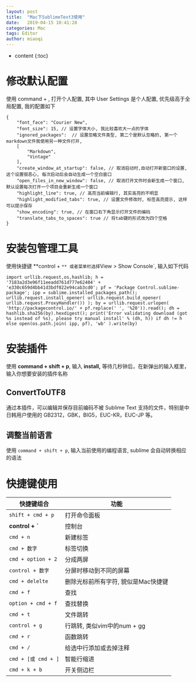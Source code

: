 ```yaml
---
layout: post
title:  "Mac下SublimeText3使用"
date:   2019-04-15 10:41:28
categories: Mac
tags: Editor
author: miaoqi
---
```


* content
{:toc}
# 修改默认配置

使用 command + , 打开个人配置, 其中 User Settings 是个人配置, 优先级高于全局配置, 我的配置如下

```
{
    "font_face": "Courier New", 
    "font_size": 15, // 设置字体大小, 我比较喜欢大一点的字体
    "ignored_packages":  // 设置忽略文件类型, 第二个是默认忽略的, 第一个markdown文件我使用另一种文件打开,
    [
        "Markdown",
        "Vintage"
    ],
    "create_window_at_startup": false, // 取消启动时,自动打开新窗口的设置, 这个设置很恶心, 每次启动后会自动生成一个空白窗口
    "open_files_in_new_window": false, // 取消打开文件时会新生成一个窗口, 默认设置每次打开一个项目会重新生成一个窗口
    "highlight_line": true, // 高亮当前编辑行, 其实高亮的不明显
    "highlight_modified_tabs": true, // 设置文件修改时, 标签高亮提示, 这样可以提示保存
    "show_encoding": true, // 在窗口右下角显示打开文件的编码
    "translate_tabs_to_spaces": true // 将tab键的形式改为四个空格
}
```

# 安装包管理工具

使用快捷键 **control + `** 或者菜单栏选择`View > Show Console`, 输入如下代码

```
import urllib.request,os,hashlib; h = '7183a2d3e96f11eeadd761d777e62404' + 'e330c659d4bb41d3bdf022e94cab3cd0'; pf = 'Package Control.sublime-package'; ipp = sublime.installed_packages_path(); urllib.request.install_opener( urllib.request.build_opener( urllib.request.ProxyHandler()) ); by = urllib.request.urlopen( 'http://packagecontrol.io/' + pf.replace(' ', '%20')).read(); dh = hashlib.sha256(by).hexdigest(); print('Error validating download (got %s instead of %s), please try manual install' % (dh, h)) if dh != h else open(os.path.join( ipp, pf), 'wb' ).write(by)
```

# 安装插件

使用 **command + shift + p**, 输入 **install,** 等待几秒钟后，在新弹出的输入框里，输入你想要安装的插件名称

## ConvertToUTF8

通过本插件，可以编辑并保存目前编码不被 Sublime Text 支持的文件，特别是中日韩用户使用的 GB2312，GBK，BIG5，EUC-KR，EUC-JP 等。

## 调整当前语言

使用 `command + shift + p`, 输入当前使用的编程语言, sublime 会自动转换相应的语法

# 快捷键使用

| 快捷键组合          | 功能                                |
| ------------------- | ----------------------------------- |
| `shift + cmd + p`   | 打开命令面板                        |
| **control + `**     | 控制台                              |
| `cmd + n`           | 新建标签                            |
| `cmd + 数字`        | 标签切换                            |
| `cmd + option + 2`  | 分成两屏                            |
| `control + 数字`    | 分屏时移动到不同的屏幕              |
| `cmd + delelte`     | 删除光标前所有字符, 貌似是Mac快捷键 |
| `cmd + f`           | 查找                                |
| `option + cmd + f`  | 查找替换                            |
| `cmd + t`           | 文件跳转                            |
| `control + g`       | 行跳转, 类似vim中的num + gg         |
| `cmd + r`           | 函数跳转                            |
| `cmd + /`           | 给选中行添加或去掉注释              |
| `cmd + [或 cmd + ]` | 智能行缩进                          |
| `cmd + k + b`       | 开关侧边栏                          |

